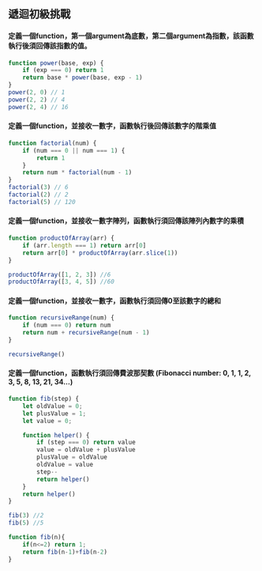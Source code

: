 ## 遞迴初級挑戰

#### 定義一個function，第一個argument為底數，第二個argument為指數，該函數執行後須回傳該指數的值。

``` js
function power(base, exp) {
    if (exp === 0) return 1
    return base * power(base, exp - 1)
}
power(2, 0) // 1
power(2, 2) // 4
power(2, 4) // 16
```

#### 定義一個function，並接收一數字，函數執行後回傳該數字的階乘值

``` js
function factorial(num) {
    if (num === 0 || num === 1) {
        return 1
    }
    return num * factorial(num - 1)
}
factorial(3) // 6
factorial(2) // 2
factorial(5) // 120
```

#### 定義一個function，並接收一數字陣列，函數執行須回傳該陣列內數字的乘積

``` js
function productOfArray(arr) {
    if (arr.length === 1) return arr[0]
    return arr[0] * productOfArray(arr.slice(1))
}

productOfArray([1, 2, 3]) //6
productOfArray([3, 4, 5]) //60
```

#### 定義一個function，並接收一數字，函數執行須回傳0至該數字的總和

``` js
function recursiveRange(num) {
    if (num === 0) return num
    return num + recursiveRange(num - 1)
}

recursiveRange()
```

#### 定義一個function，函數執行須回傳費波那契數 (Fibonacci number: 0, 1, 1, 2, 3, 5, 8, 13, 21, 34...) 

``` js
function fib(step) {
    let oldValue = 0;
    let plusValue = 1;
    let value = 0;

    function helper() {
        if (step === 0) return value
        value = oldValue + plusValue
        plusValue = oldValue
        oldValue = value
        step--
        return helper()
    }
    return helper()
}

fib(3) //2
fib(5) //5
```

```js
function fib(n){
    if(n<=2) return 1;
    return fib(n-1)+fib(n-2)
}
```
